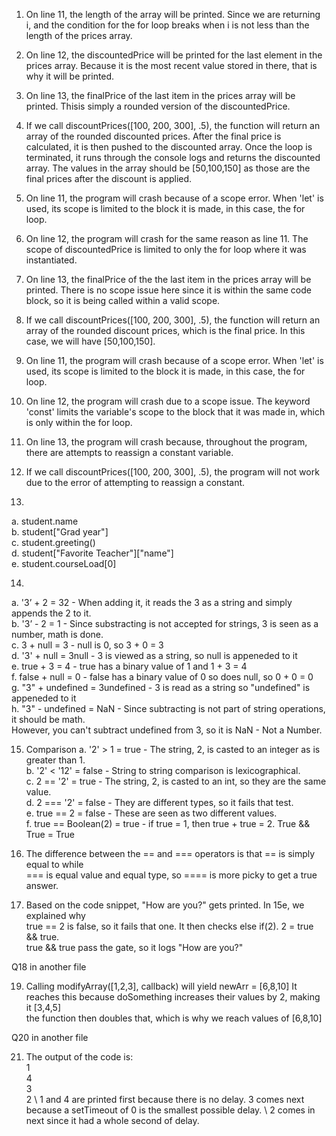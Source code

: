 1. On line 11, the length of the array will be printed. Since we are returning i, and the condition for the for loop breaks when i is not 
less than the length of the prices array.

2. On line 12, the discountedPrice will be printed for the last element in the prices array.
Because it is the most recent value stored in there, that is why it will be printed.

3. On line 13, the finalPrice of the last item in the prices array will be printed. Thisis simply 
a rounded version of the discountedPrice.

4. If we call discountPrices([100, 200, 300], .5), the function will return an array of the rounded
discounted prices. After the final price is calculated, it is then pushed to the discounted array.
Once the loop is terminated, it runs through the console logs and returns the discounted array. 
The values in the array should be [50,100,150] as those are the final prices after the 
discount is applied.

5. On line 11, the program will crash because of a scope error. When 'let' is used, its scope is 
limited to the block it is made, in this case, the for loop.

6. On line 12, the program will crash for the same reason as line 11. The scope of 
discountedPrice is limited to only the for loop where it was instantiated.

7. On line 13, the finalPrice of the the last item in the prices array will be printed. There is
no scope issue here since it is within the same code block, so it is being called within a valid scope.

8. If we call discountPrices([100, 200, 300], .5), the function will return an array of the rounded 
discount prices, which is the final price. In this case, we will have [50,100,150].

9. On line 11, the program will crash because of a scope error. When 'let' is used, its scope is 
limited to the block it is made, in this case, the for loop.

10. On line 12, the program will crash due to a scope issue. The keyword 'const' limits
the variable's scope to the block that it was made in, which is only within the for loop.

11. On line 13, the program will crash because, throughout the program, there are attempts to
reassign a constant variable. 

12. If we call discountPrices([100, 200, 300], .5), the program will not work due to the error of 
attempting to reassign a constant.

13. 
a. student.name \
b. student["Grad year"] \
c. student.greeting() \
d. student["Favorite Teacher"]["name"] \
e. student.courseLoad[0]

14.
a. '3’ + 2 = 32 - When adding it, it reads the 3 as a string and simply appends the 2 to it. \
b. '3’ - 2 = 1 - Since substracting is not accepted for strings, 3 is seen as a number, math is done. \
c.  3 + null = 3 -  null is 0, so 3 + 0 = 3 \
d. '3' + null = 3null - 3 is viewed as a string, so null is appeneded to it \
e. true + 3 = 4 - true has a binary value of 1 and 1 + 3 = 4 \
f. false + null = 0 - false has a binary value of 0 so does null, so 0 + 0 = 0 \
g. "3" + undefined = 3undefined -  3 is read as a string so "undefined" is appeneded to it \
h. "3" - undefined = NaN - Since subtracting is not part of string operations, it should be math. \
However, you can't subtract undefined from 3, so it is NaN - Not a Number. 

15. Comparison
a. '2' > 1 = true - The string, 2, is casted to an integer as is greater than 1. \
b. '2' < '12' = false - String to string comparison is lexicographical. \
c. 2 == '2' = true - The string, 2, is casted to an int, so they are the same value. \
d. 2 === '2' = false - They are different types, so it fails that test. \
e. true == 2 = false - These are seen as two different values. \
f. true == Boolean(2) = true - if true = 1, then true + true = 2. True && True = True 

16. The difference between the == and === operators is that == is simply equal to while \
 === is equal value and equal type, so ==== is more picky to get a true answer. 

17. Based on the code snippet, "How are you?" gets printed. In 15e, we explained why \
 true == 2 is false, so it fails that one. It then checks else if(2). 2 = true && true. \
 true && true pass the gate, so it logs "How are you?"
 
 Q18 in another file 
 
 19. Calling modifyArray([1,2,3], callback) will yield newArr = [6,8,10]
 It reaches this because doSomething increases their values by 2, making it [3,4,5] \
 the function then doubles that, which is why we reach values of [6,8,10]
 
 Q20 in another file
 
 21. The output of the code is: \
 1 \
 4 \
 3 \
 2 \ 
 1 and 4 are printed first because there is no delay. 3 comes next because a setTimeout of 0 is the smallest possible delay. \ 
 2 comes in next since it had a whole second of delay.
